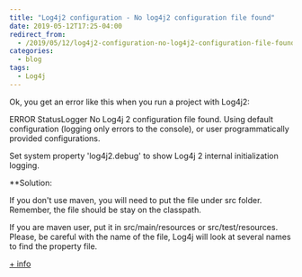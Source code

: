 ```yaml
---
title: "Log4j2 configuration - No log4j2 configuration file found"
date: 2019-05-12T17:25-04:00
redirect_from:
  - /2019/05/12/log4j2-configuration-no-log4j2-configuration-file-found/
categories:
  - blog
tags:
  - Log4j
---
```


Ok, you get an error like this when you run a project with Log4j2:

ERROR StatusLogger No Log4j 2 configuration file found. Using default configuration 
(logging only errors to the console), or user programmatically provided configurations.

Set system property 'log4j2.debug' to show Log4j 2 internal initialization logging. 

**Solution:

If you don't use maven, you will need to put the file under src folder. Remember, the file should be stay on the classpath.

If you are maven user, put it in src/main/resources or src/test/resources. Please, be careful with the name of the file, Log4j will look at several names to find the property file.

[+ info](https://logging.apache.org/log4j/2.0/manual/configuration.html)

